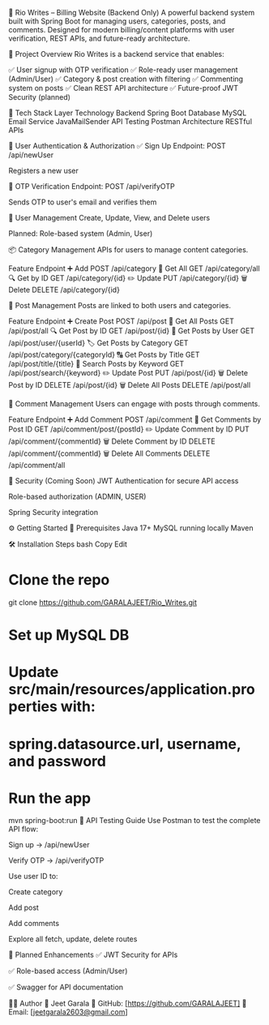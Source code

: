 💼 Rio Writes – Billing Website (Backend Only)
A powerful backend system built with Spring Boot for managing users, categories, posts, and comments. Designed for modern billing/content platforms with user verification, REST APIs, and future-ready architecture.

🧠 Project Overview
Rio Writes is a backend service that enables:

✅ User signup with OTP verification
✅ Role-ready user management (Admin/User)
✅ Category & post creation with filtering
✅ Commenting system on posts
✅ Clean REST API architecture
✅ Future-proof JWT Security (planned)

🧰 Tech Stack
Layer	Technology
Backend	Spring Boot
Database	MySQL
Email Service	JavaMailSender
API Testing	Postman
Architecture	RESTful APIs

🔐 User Authentication & Authorization
✅ Sign Up
Endpoint: POST /api/newUser

Registers a new user

📩 OTP Verification
Endpoint: POST /api/verifyOTP

Sends OTP to user's email and verifies them

👤 User Management
Create, Update, View, and Delete users

Planned: Role-based system (Admin, User)

📦 Category Management
APIs for users to manage content categories.

Feature	Endpoint
➕ Add	POST /api/category
📖 Get All	GET /api/category/all
🔍 Get by ID	GET /api/category/{id}
✏️ Update	PUT /api/category/{id}
🗑️ Delete	DELETE /api/category/{id}

📝 Post Management
Posts are linked to both users and categories.

Feature	Endpoint
➕ Create Post	POST /api/post
📖 Get All Posts	GET /api/post/all
🔍 Get Post by ID	GET /api/post/{id}
🧑 Get Posts by User	GET /api/post/user/{userId}
🏷️ Get Posts by Category	GET /api/post/category/{categoryId}
🔠 Get Posts by Title	GET /api/post/title/{title}
🔎 Search Posts by Keyword	GET /api/post/search/{keyword}
✏️ Update Post	PUT /api/post/{id}
🗑️ Delete Post by ID	DELETE /api/post/{id}
🗑️ Delete All Posts	DELETE /api/post/all

💬 Comment Management
Users can engage with posts through comments.

Feature	Endpoint
➕ Add Comment	POST /api/comment
📖 Get Comments by Post ID	GET /api/comment/post/{postId}
✏️ Update Comment by ID	PUT /api/comment/{commentId}
🗑️ Delete Comment by ID	DELETE /api/comment/{commentId}
🗑️ Delete All Comments	DELETE /api/comment/all

🔐 Security (Coming Soon)
JWT Authentication for secure API access

Role-based authorization (ADMIN, USER)

Spring Security integration


⚙️ Getting Started
🧬 Prerequisites
Java 17+
MySQL running locally
Maven

🛠️ Installation Steps
bash
Copy
Edit
# Clone the repo
git clone https://github.com/GARALAJEET/Rio_Writes.git

# Set up MySQL DB
# Update src/main/resources/application.properties with:
# spring.datasource.url, username, and password

# Run the app
mvn spring-boot:run
🧪 API Testing Guide
Use Postman to test the complete API flow:

Sign up → /api/newUser

Verify OTP → /api/verifyOTP

Use user ID to:

Create category

Add post

Add comments

Explore all fetch, update, delete routes

🧱 Planned Enhancements
✅ JWT Security for APIs

✅ Role-based access (Admin/User)

✅ Swagger for API documentation

👨‍💻 Author
👋 Jeet Garala
🔗 GitHub: [https://github.com/GARALAJEET]
📧 Email: [jeetgarala2603@gmail.com]
